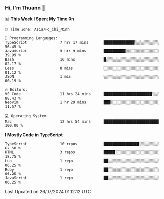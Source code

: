 ### Hi, I'm Thuann 👋

<!--START_SECTION:waka-->
📊 **This Week I Spent My Time On** 

```text
🕑︎ Time Zone: Asia/Ho_Chi_Minh

💬 Programming Languages: 
TypeScript               7 hrs 17 mins       ██████████████░░░░░░░░░░░   56.45 % 
JavaScript               5 hrs 9 mins        ██████████░░░░░░░░░░░░░░░   39.99 % 
Bash                     16 mins             █░░░░░░░░░░░░░░░░░░░░░░░░   02.17 % 
Less                     8 mins              ░░░░░░░░░░░░░░░░░░░░░░░░░   01.12 % 
JSON                     1 min               ░░░░░░░░░░░░░░░░░░░░░░░░░   00.19 % 

🔥 Editors: 
VS Code                  11 hrs 24 mins      ██████████████████████░░░   88.43 % 
Neovim                   1 hr 29 mins        ███░░░░░░░░░░░░░░░░░░░░░░   11.57 % 

💻 Operating System: 
Mac                      12 hrs 54 mins      █████████████████████████   100.00 % 
```

**I Mostly Code in TypeScript** 

```text
TypeScript               10 repos            ████████████████░░░░░░░░░   62.50 % 
HTML                     3 repos             █████░░░░░░░░░░░░░░░░░░░░   18.75 % 
Lua                      1 repo              ██░░░░░░░░░░░░░░░░░░░░░░░   06.25 % 
Ruby                     1 repo              ██░░░░░░░░░░░░░░░░░░░░░░░   06.25 % 
JavaScript               1 repo              ██░░░░░░░░░░░░░░░░░░░░░░░   06.25 % 
```




 Last Updated on 26/07/2024 01:12:12 UTC
<!--END_SECTION:waka-->
